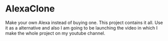 # AlexaClone

Make your own Alexa instead of buying one. This project contains it all. Use it as a alternative and also I am going to be launching the video in which I make the whole project on my youtube channel.
